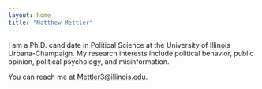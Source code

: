 ```yaml
---
layout: home
title: "Matthew Mettler"
---
```


I am a Ph.D. candidate in Political Science at the University of Illinois Urbana-Champaign. My research interests include political behavior, public opinion, political psychology, and misinformation.

You can reach me at [Mettler3@illinois.edu](mailto:Mettler3@illinois.edu).
